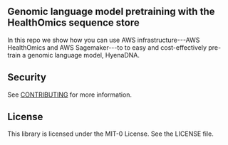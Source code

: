 ## Genomic language model pretraining with the HealthOmics sequence store

In this repo we show how you can use AWS infrastructure---AWS HealthOmics and AWS Sagemaker---to
to easy and cost-effectively pre-train a genomic language model, HyenaDNA.

## Security

See [CONTRIBUTING](CONTRIBUTING.md#security-issue-notifications) for more information.

## License

This library is licensed under the MIT-0 License. See the LICENSE file.

